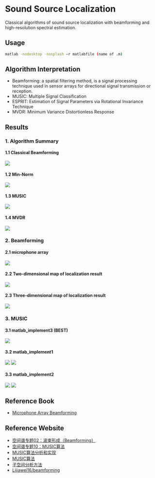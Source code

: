 # Sound Source Localization
Classical algorithms of sound source localization with beamforming and high-resolution spectral estimation.

## Usage
```bash
matlab -nodesktop -nosplash –r matlabfile (name of .m)
```

## Algorithm Interpretation
* Beamforming: a spatial filtering method, is a signal processing technique used in sensor arrays for directional signal transmission or reception.
* MUSIC: Multiple Signal Classification
* ESPRIT: Estimation of Signal Parameters via Rotational Invariance Technique
* MVDR: Minimum Variance Distortionless Response


## Results
### 1. Algorithm Summary
#### 1.1 Classical Beamforming
![](DOA/beamforming.png)

#### 1.2 Min-Norm
![](DOA/Min-Norm.png)

#### 1.3 MUSIC
![](DOA/MUSIC.png)

#### 1.4 MVDR
![](DOA/MVDR.png)


### 2. Beamforming
#### 2.1 microphone array
![](Beamforming/array.png)

#### 2.2 Two-dimensional map of localization result
![](Beamforming/2d.png)

#### 2.3 Three-dimensional map of localization result
![](Beamforming/3d.png)


### 3. MUSIC
#### 3.1 matlab_implement3 (**BEST**)
![](MUSIC_implement3/result.png)

#### 3.2 matlab_implement1
![](MUSIC_implement1/music-1.png)
![](MUSIC_implement1/music-2.png)

#### 3.3 matlab_implement2
![](MUSIC_implement2/music-1.png)
![](MUSIC_implement2/music-2.png)


## Reference Book
* [Microphone Array Beamforming](http://www.labbookpages.co.uk/audio/beamforming.html)

## Reference Website
* [空间谱专题02：波束形成（Beamforming）](https://www.cnblogs.com/xingshansi/p/7410846.html)
* [空间谱专题10：MUSIC算法](https://www.cnblogs.com/xingshansi/p/7553746.html)
* [MUSIC算法分析和实现](https://blog.csdn.net/zhuguorong11/article/details/70209070)
* [MUSIC算法](https://blog.csdn.net/Wilder_ting/article/details/79122885)
* [子空间分析方法](http://www.cnblogs.com/xingshansi/p/7554200.html)
* [Lijiawei16/beamforming](https://github.com/Lijiawei16/beamforming)
